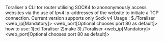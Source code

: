 Toraliser a CLI tor router utilising SOCK4 to anononymously access websites via the use of Ipv4 ip-addresses of the website to initiate a TCP connection.
Current version supports only Sock v4
Usage : $./Toraliser <web_ip[Mandatory]> <web_port[Optional chooses port 80 as default]>
how to use:
1)cd Toraliser
2)make
3)./Toraliser <web_ip[Mandatory]> <web_port[Optional chooses port 80 as default]>
